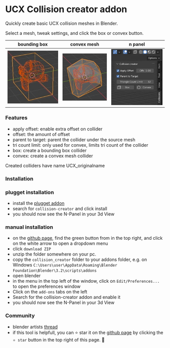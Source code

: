 # UCX Collision creator addon
Quickly create basic UCX collision meshes in Blender.

Select a mesh, tweak settings, and click the box or convex button.

|bounding box | convex mesh| n panel|
|--|--|--|
| ![](docs/bound-box-sample.jpg) | ![](docs/convex-mesh-sample.jpg)  | ![](docs/n-panel-preview.jpg)  |

### Features
- apply offset: enable extra offset on collider
- offset: the amount of offset
- parent to target: parent the collider under the source mesh
- tri count limit: only used for convex, limits tri count of the collider
- box: create a bounding box collider
- convex: create a convex mesh collider

Created colliders have name UCX_originalname

### Installation

### plugget installation
- install the [plugget addon](https://github.com/hannesdelbeke/plugget-blender-addon)
- search for `collision-creator` and click install
- you should now see the N-Panel in your 3d View 
 
### manual installation
- on the [github page](https://github.com/hannesdelbeke/collision-creator-addon), find the green button from in the top right, and click on the white arrow to open a dropdown menu
- click `download ZIP`
- unzip the folder somewhere on your pc.
- copy the `collision_creator` folder to your addons folder, e.g. on Windows `C:\Users\user\AppData\Roaming\Blender Foundation\Blender\3.2\scripts\addons`
- open blender
- in the menu in the top left of the window, click on `Edit/Preferences...` to open the preferences window
- Click on the `add-ons` tabs on the left
- Search for the collision-creator addon and enable it
- you should now see the N-Panel in your 3d View 


### Community
- blender artists [thread](https://blenderartists.org/t/free-add-on-easy-collision-creator-for-unreal-ucx-meshes/1466536)
- if this tool is helpfull, you can ⭐ star it on the [github page](https://github.com/hannesdelbeke/collision-creator-addon) by clicking the `⭐ star` button in the top right of this page. 🙏
